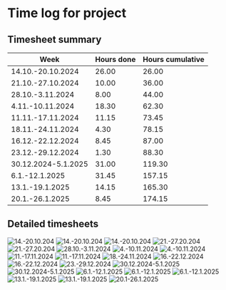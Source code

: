 # Time log for project

## Timesheet summary

| Week | Hours done | Hours cumulative |
| -------------- | ---------- | ---------------- |
| 14.10.-20.10.2024 | 26.00 | 26.00 |
| 21.10.-27.10.2024 | 10.00 | 36.00 |
| 28.10.-3.11.2024  | 8.00 | 44.00 |
| 4.11.-10.11.2024 | 18.30 | 62.30 |
| 11.11.-17.11.2024 | 11.15 | 73.45 |
| 18.11.-24.11.2024 | 4.30 | 78.15 |
| 16.12.-22.12.2024 | 8.45 | 87.00 |
| 23.12.-29.12.2024 | 1.30 | 88.30 |
| 30.12.2024-5.1.2025 | 31.00 | 119.30 |
| 6.1.-12.1.2025 | 31.45 | 157.15 |
| 13.1.-19.1.2025 | 14.15 | 165.30 |
| 20.1.-26.1.2025 | 8.45 | 174.15 |

## Detailed timesheets

![14.-20.10.204](/Documentation/Timelogs/pictures/Toggl_Track_detailed_report_2024-10-14_2024-10-20-1.png)
![14.-20.10.204](/Documentation/Timelogs/pictures/Toggl_Track_detailed_report_2024-10-14_2024-10-20-2.png)
![14.-20.10.204](/Documentation/Timelogs/pictures/Toggl_Track_detailed_report_2024-10-14_2024-10-20-3.png)
![21.-27.20.204](/Documentation/Timelogs/pictures/Toggl_Track_detailed_report_2024-10-21_2024-10-27-1.png)
![21.-27.20.204](/Documentation/Timelogs/pictures/Toggl_Track_detailed_report_2024-10-21_2024-10-27-2.png)
![28.10.-3.11.2024](/Documentation/Timelogs/pictures/Näyttökuva%202024-11-05%20140218.png)
![4.-10.11.2024](/Documentation/Timelogs/pictures/Näyttökuva%202024-11-12%20093524.png)
![4.-10.11.2024](/Documentation/Timelogs/pictures/Näyttökuva%202024-11-12%20093604.png)
![11.-17.11.2024](/Documentation/Timelogs/pictures/Näyttökuva%202024-11-17%20185922.png)
![11.-17.11.2024](/Documentation/Timelogs/pictures/Näyttökuva%202024-11-17%20185950.png)
![18.-24.11.2024](/Documentation/Timelogs/pictures/Näyttökuva%202024-12-21%20144958.png)
![16.-22.12.2024](/Documentation/Timelogs/pictures/Toggl_Track_detailed_report_2024-10-21_2024-10-27-1.png)
![16.-22.12.2024](/Documentation/Timelogs/pictures/Toggl_Track_detailed_report_2024-10-21_2024-10-27-2.png)
![23.-29.12.2024](/Documentation/Timelogs/pictures/Näyttökuva%202024-12-31%20095834.png)
![30.12.2024-5.1.2025](/Documentation/Timelogs/pictures/Näyttökuva%202025-01-06%20112514.png)
![30.12.2024-5.1.2025](/Documentation/Timelogs/pictures/Näyttökuva%202025-01-06%20112542.png)
![6.1.-12.1.2025](/Documentation/Timelogs/pictures/Näyttökuva%202025-01-18%20165740.png)
![6.1.-12.1.2025](/Documentation/Timelogs/pictures/Näyttökuva%202025-01-18%20165814.png)
![6.1.-12.1.2025](/Documentation/Timelogs/pictures/Näyttökuva%202025-01-18%20165839.png)
![13.1.-19.1.2025](/Documentation/Timelogs/pictures/Näyttökuva%202025-01-20%20192352.png)
![13.1.-19.1.2025](/Documentation/Timelogs/pictures/Näyttökuva%202025-01-20%20192419.png)
![20.1-26.1.2025](/Documentation/Timelogs/pictures/Näyttökuva%202025-01-27%20192321.png)
